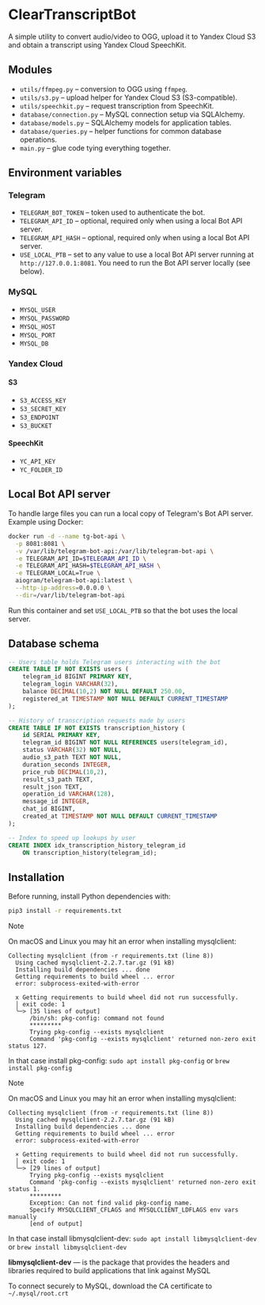 # ClearTranscriptBot

A simple utility to convert audio/video to OGG, upload it to Yandex Cloud S3 and
obtain a transcript using Yandex Cloud SpeechKit.

## Modules

- `utils/ffmpeg.py` – conversion to OGG using `ffmpeg`.
- `utils/s3.py` – upload helper for Yandex Cloud S3 (S3-compatible).
- `utils/speechkit.py` – request transcription from SpeechKit.
- `database/connection.py` – MySQL connection setup via SQLAlchemy.
- `database/models.py` – SQLAlchemy models for application tables.
- `database/queries.py` – helper functions for common database operations.
- `main.py` – glue code tying everything together.

## Environment variables

### Telegram

- `TELEGRAM_BOT_TOKEN` – token used to authenticate the bot.
- `TELEGRAM_API_ID` – optional, required only when using a local Bot API server.
- `TELEGRAM_API_HASH` – optional, required only when using a local Bot API server.
- `USE_LOCAL_PTB` – set to any value to use a local Bot API server running at
  `http://127.0.0.1:8081`. You need to run the Bot API server locally (see
  below).

### MySQL

- `MYSQL_USER`
- `MYSQL_PASSWORD`
- `MYSQL_HOST`
- `MYSQL_PORT`
- `MYSQL_DB`

### Yandex Cloud

#### S3

- `S3_ACCESS_KEY`
- `S3_SECRET_KEY`
- `S3_ENDPOINT`
- `S3_BUCKET`

#### SpeechKit

- `YC_API_KEY`
- `YC_FOLDER_ID`

## Local Bot API server

To handle large files you can run a local copy of Telegram's Bot API server.
Example using Docker:

```bash
docker run -d --name tg-bot-api \
  -p 8081:8081 \
  -v /var/lib/telegram-bot-api:/var/lib/telegram-bot-api \
  -e TELEGRAM_API_ID=$TELEGRAM_API_ID \
  -e TELEGRAM_API_HASH=$TELEGRAM_API_HASH \
  -e TELEGRAM_LOCAL=True \
  aiogram/telegram-bot-api:latest \
  --http-ip-address=0.0.0.0 \
  --dir=/var/lib/telegram-bot-api
```

Run this container and set `USE_LOCAL_PTB` so that the bot uses the local
server.

## Database schema

```sql
-- Users table holds Telegram users interacting with the bot
CREATE TABLE IF NOT EXISTS users (
    telegram_id BIGINT PRIMARY KEY,
    telegram_login VARCHAR(32),
    balance DECIMAL(10,2) NOT NULL DEFAULT 250.00,
    registered_at TIMESTAMP NOT NULL DEFAULT CURRENT_TIMESTAMP
);

-- History of transcription requests made by users
CREATE TABLE IF NOT EXISTS transcription_history (
    id SERIAL PRIMARY KEY,
    telegram_id BIGINT NOT NULL REFERENCES users(telegram_id),
    status VARCHAR(32) NOT NULL,
    audio_s3_path TEXT NOT NULL,
    duration_seconds INTEGER,
    price_rub DECIMAL(10,2),
    result_s3_path TEXT,
    result_json TEXT,
    operation_id VARCHAR(128),
    message_id INTEGER,
    chat_id BIGINT,
    created_at TIMESTAMP NOT NULL DEFAULT CURRENT_TIMESTAMP
);

-- Index to speed up lookups by user
CREATE INDEX idx_transcription_history_telegram_id
    ON transcription_history(telegram_id);
```

## Installation

Before running, install Python dependencies with:
```bash
pip3 install -r requirements.txt
```

> [!NOTE]
> On macOS and Linux you may hit an error when installing mysqlclient:
> ```
> Collecting mysqlclient (from -r requirements.txt (line 8))
>   Using cached mysqlclient-2.2.7.tar.gz (91 kB)
>   Installing build dependencies ... done
>   Getting requirements to build wheel ... error
>   error: subprocess-exited-with-error
>
>   x Getting requirements to build wheel did not run successfully.
>   │ exit code: 1
>   ╰─> [35 lines of output]
>       /bin/sh: pkg-config: command not found
>       *********
>       Trying pkg-config --exists mysqlclient
>       Command 'pkg-config --exists mysqlclient' returned non-zero exit status 127.
> ```
>
> In that case install pkg-config: `sudo apt install pkg-config` or `brew install pkg-config`

> [!NOTE]
> On macOS and Linux you may hit an error when installing mysqlclient:
> ```
> Collecting mysqlclient (from -r requirements.txt (line 8))
>   Using cached mysqlclient-2.2.7.tar.gz (91 kB)
>   Installing build dependencies ... done
>   Getting requirements to build wheel ... error
>   error: subprocess-exited-with-error
>
>   × Getting requirements to build wheel did not run successfully.
>   │ exit code: 1
>   ╰─> [29 lines of output]
>       Trying pkg-config --exists mysqlclient
>       Command 'pkg-config --exists mysqlclient' returned non-zero exit status 1.
>       *********
>       Exception: Can not find valid pkg-config name.
>       Specify MYSQLCLIENT_CFLAGS and MYSQLCLIENT_LDFLAGS env vars manually
>       [end of output]
> ```
>
> In that case install libmysqlclient-dev: `sudo apt install libmysqlclient-dev` or `brew install libmysqlclient-dev`
>
> **libmysqlclient-dev** — is the package that provides the headers and libraries required to build applications that link against MySQL

To connect securely to MySQL, download the CA certificate to `~/.mysql/root.crt`
